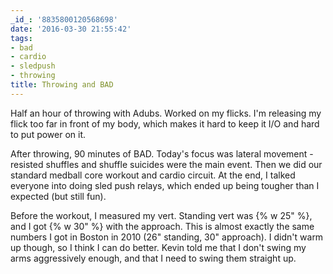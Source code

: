 ```yaml
---
_id_: '8835800120568698'
date: '2016-03-30 21:55:42'
tags:
- bad
- cardio
- sledpush
- throwing
title: Throwing and BAD
---
```


Half an hour of throwing with Adubs. Worked on my flicks. I'm releasing my flick too far in front of my body, which makes it hard to keep it
I/O and hard to put power on it.

After throwing, 90 minutes of BAD. Today's focus was lateral movement - resisted shuffles and shuffle suicides were the main event. Then we
did our standard medball core workout and cardio circuit. At the end, I talked everyone into doing sled push relays, which ended up being
tougher than I expected (but still fun).

Before the workout, I measured my vert. Standing vert was {% w 25" %}, and I got {% w 30" %} with the approach. This is almost exactly the
same numbers I got in Boston in 2010 (26" standing, 30" approach). I didn't warm up though, so I think I can do better. Kevin told me that I
don't swing my arms aggressively enough, and that I need to swing them straight up.
